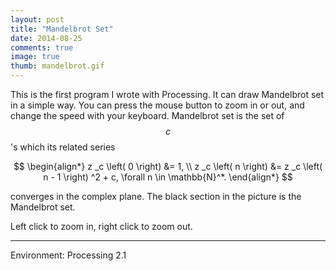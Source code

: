 ```yaml
---
layout: post
title: "Mandelbrot Set"
date: 2014-08-25
comments: true
image: true
thumb: mandelbrot.gif
---
```


This is the first program I wrote with Processing. It can draw Mandelbrot set in a simple way. You can press the mouse button to zoom in or out, and change the speed with your keyboard. Mandelbrot set is the set of $$c$$'s which its related series

$$
\begin{align*}
z _c \left( 0 \right) &= 1, \\
z _c \left( n \right) &= z _c \left( n - 1 \right) ^2 + c, \forall n \in \mathbb{N}^*.
\end{align*}
$$

converges in the complex plane. The black section in the picture is the Mandelbrot set.


<div class="pde" style="max-width:400px">
<script type="text/javascript" src="{{ site.baseurl }}/plugin/processing.min.js"></script>
<canvas data-processing-sources="{{ site.baseurl }}/assets/files/pde/Mandelbrot.pde"></canvas>
</div>

Left click to zoom in, right click to zoom out.


---

Environment: Processing 2.1